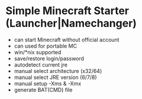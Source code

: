 Simple Minecraft Starter (Launcher|Namechanger)
=========

 * can start Minecraft without official account
 * can used for portable MC
 * win/*nix supported
 * save/restore login/password
 * autodetect current jre
 * manual select architecture (x32/64)
 * manual select JRE version (6/7/8)
 * manual setup -Xms & -Xmx
 * generate BAT(CMD) file